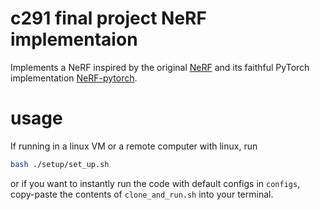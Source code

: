 # c291 final project NeRF implementaion

Implements a NeRF inspired by the original [NeRF](https://github.com/bmild/nerf) and its faithful PyTorch implementation [NeRF-pytorch](https://github.com/yenchenlin/nerf-pytorch).

# usage
If running in a linux VM or a remote computer with linux, run
```bash
bash ./setup/set_up.sh
```
or if you want to instantly run the code with default configs in `configs`, copy-paste the contents of `clone_and_run.sh` into your terminal.